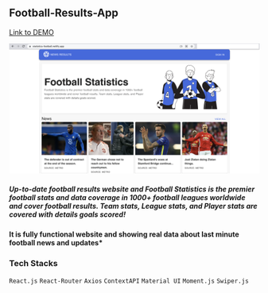 ## Football-Results-App

[Link to DEMO](https://statistics-football.netlify.app/)

![Screenshot](Football-Statistics.png)

##### Up-to-date football results website and Football Statistics is the premier football stats and data coverage in 1000+ football leagues worldwide and cover football results. Team stats, League stats, and Player stats are covered with details goals scored!
#### It is fully functional website and showing real data about last minute football news and updates*

### Tech Stacks
`React.js` `React-Router` `Axios` `ContextAPI` `Material UI` `Moment.js` `Swiper.js`
